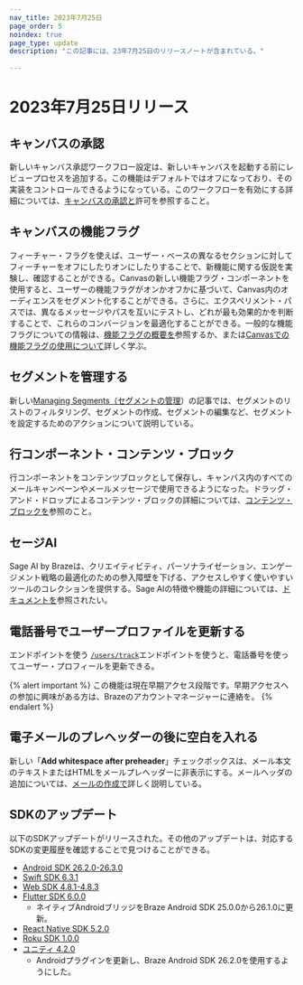 ```yaml
---
nav_title: 2023年7月25日
page_order: 5
noindex: true
page_type: update
description: "この記事には、23年7月25日のリリースノートが含まれている。"
 
---
```

# 2023年7月25日リリース

## キャンバスの承認 
新しいキャンバス承認ワークフロー設定は、新しいキャンバスを起動する前にレビュープロセスを追加する。この機能はデフォルトではオフになっており、その実装をコントロールできるようになっている。このワークフローを有効にする詳細については、[キャンバスの承認と]({{site.baseurl}}/user_guide/engagement_tools/canvas/managing_canvases/canvas_approval/)許可を参照すること。
 
## キャンバスの機能フラグ
フィーチャー・フラグを使えば、ユーザー・ベースの異なるセクションに対してフィーチャーをオフにしたりオンにしたりすることで、新機能に関する仮説を実験し、確認することができる。Canvasの新しい機能フラグ・コンポーネントを使用すると、ユーザーの機能フラグがオンかオフかに基づいて、Canvas内のオーディエンスをセグメント化することができる。さらに、エクスペリメント・パスでは、異なるメッセージやパスを互いにテストし、どれが最も効果的かを判断することで、これらのコンバージョンを最適化することができる。一般的な機能フラグについての情報は、[機能フラグの概要を]({{site.baseurl}}/developer_guide/platform_wide/feature_flags/about/)参照するか、または[Canvasでの機能フラグの使用について]({{site.baseurl}}/user_guide/engagement_tools/canvas/canvas_components/feature_flags/)詳しく学ぶ。

## セグメントを管理する
新しい[Managing Segments（セグメントの管理]({{site.baseurl}}/user_guide/engagement_tools/segments/managing_segments/)）の記事では、セグメントのリストのフィルタリング、セグメントの作成、セグメントの編集など、セグメントを設定するためのアクションについて説明している。
 
## 行コンポーネント・コンテンツ・ブロック
行コンポーネントをコンテンツブロックとして保存し、キャンバス内のすべてのメールキャンペーンやメールメッセージで使用できるようになった。ドラッグ・アンド・ドロップによるコンテンツ・ブロックの詳細については、[コンテンツ・ブロックを]({{site.baseurl}}/user_guide/message_building_by_channel/email/drag_and_drop/dnd_content_blocks/)参照のこと。

## セージAI
Sage AI by Brazeは、クリエイティビティ、パーソナライゼーション、エンゲージメント戦略の最適化のための参入障壁を下げる、アクセスしやすく使いやすいツールのコレクションを提供する。Sage AIの特徴や機能の詳細については、[ドキュメントを]({{site.baseurl}}/user_guide/sage_ai)参照されたい。

## 電話番号でユーザープロファイルを更新する
エンドポイントを使う [`/users/track`]({{site.baseurl}}/api/endpoints/user_data/post_user_track)エンドポイントを使うと、電話番号を使ってユーザー・プロフィールを更新できる。 

{% alert important %}
この機能は現在早期アクセス段階です。早期アクセスへの参加に興味がある方は、Brazeのアカウントマネージャーに連絡を。
{% endalert %}

## 電子メールのプレヘッダーの後に空白を入れる 
新しい「**Add whitespace after preheader**」チェックボックスは、メール本文のテキストまたはHTMLをメールプレヘッダーに非表示にする。メールヘッダの追加については、[メールの作成で]({{site.baseurl}}/user_guide/message_building_by_channel/email/html_editor/creating_an_email_campaign/#step-3-compose-your-email)詳しく説明している。

## SDKのアップデート
 
以下のSDKアップデートがリリースされた。その他のアップデートは、対応するSDKの変更履歴を確認することで見つけることができる。

- [Android SDK 26.2.0-26.3.0](https://github.com/braze-inc/braze-android-sdk/blob/master/CHANGELOG.md#2620) 
- [Swift SDK 6.3.1](https://github.com/braze-inc/braze-swift-sdk/blob/main/CHANGELOG.md#631)
- [Web SDK 4.8.1-4.8.3](https://github.com/braze-inc/braze-web-sdk/blob/master/CHANGELOG.md#481)
- [Flutter SDK 6.0.0](https://github.com/braze-inc/braze-flutter-sdk/blob/master/CHANGELOG.md#600)
    - ネイティブAndroidブリッジをBraze Android SDK 25.0.0から26.1.0に更新。
- [React Native SDK 5.2.0](https://github.com/braze-inc/braze-react-native-sdk/blob/master/CHANGELOG.md#520)
- [Roku SDK 1.0.0](https://github.com/braze-inc/braze-roku-sdk/blob/main/CHANGELOG.md#100)
- [ユニティ 4.2.0](https://github.com/braze-inc/braze-unity-sdk/blob/master/CHANGELOG.md#420)
    - Androidプラグインを更新し、Braze Android SDK 26.2.0を使用するようにした。